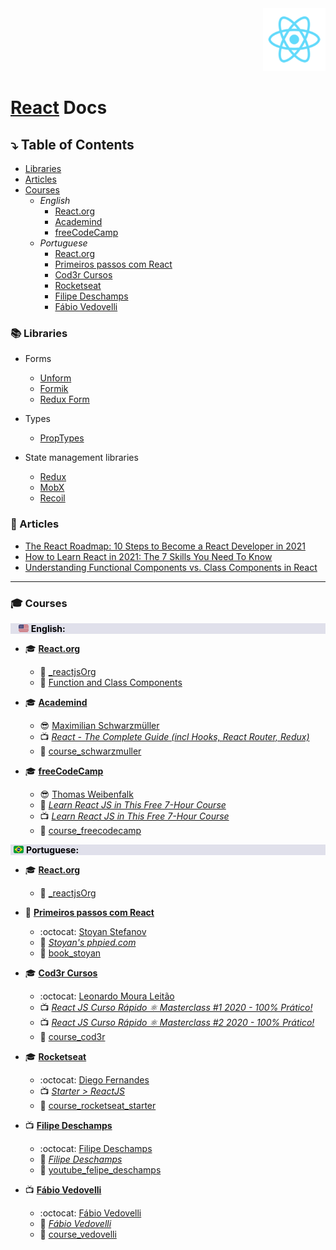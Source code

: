 <div align="end">
<img height="100" src="https://raw.githubusercontent.com/github/explore/80688e429a7d4ef2fca1e82350fe8e3517d3494d/topics/react/react.png" alt="react"/>
</div>

# **[React](https://reactjs.org/) Docs**

## :arrow_heading_down: Table of Contents

* [Libraries](https://github.com/marcelosperalta/docs_react#books-libraries)
* [Articles](https://github.com/marcelosperalta/docs_react#newspaper-articles)
* [Courses](https://github.com/marcelosperalta/docs_react#mortar_board-courses)
  * _English_
    * [React.org](https://github.com/marcelosperalta/docs_react#mortar_board-reactorg)
    * [Academind](https://github.com/marcelosperalta/docs_react#mortar_board-academind)
    * [freeCodeCamp](https://github.com/marcelosperalta/docs_react#mortar_board-freecodecamp)
  * _Portuguese_
    * [React.org](https://github.com/marcelosperalta/docs_react#mortar_board-reactorg-1)
    * [Primeiros passos com React](https://github.com/marcelosperalta/docs_react#blue_book-primeiros-passos-com-react)
    * [Cod3r Cursos](https://github.com/marcelosperalta/docs_react#mortar_board-cod3r-cursos)
    * [Rocketseat](https://github.com/marcelosperalta/docs_react#mortar_board-rocketseat)
    * [Filipe Deschamps](https://github.com/marcelosperalta/docs_react#tv-filipe-deschamps)
    * [Fábio Vedovelli](https://github.com/marcelosperalta/docs_react#tv-f%C3%A1bio-vedovelli)

### :books: Libraries

  * Forms
    * [Unform](https://unform.dev/)
    * [Formik](https://formik.org/)
    * [Redux Form](https://redux-form.com/)

  * Types
    * [PropTypes](https://reactjs.org/docs/typechecking-with-proptypes.html)

  * State management libraries
    * [Redux](https://redux.js.org/)
    * [MobX](https://mobx.js.org/)
    * [Recoil](https://recoiljs.org/)

### :newspaper: Articles

  * [The React Roadmap: 10 Steps to Become a React Developer in 2021](https://www.freecodecamp.org/news/the-react-roadmap-10-steps-to-become-a-react-developer-in-2021/)
  * [How to Learn React in 2021: The 7 Skills You Need To Know](https://github.com/marcelosperalta/study_react/tree/master/articles/reed_barger)
  * [Understanding Functional Components vs. Class Components in React](https://github.com/marcelosperalta/study_react/tree/master/articles/shiori_yamazaki)

<hr>

### :mortar_board: Courses

<div style="padding-left:5px;background:#e0e0eb">
  &nbsp;
  <img 
    src="./.github/usa.png"
    width="16px" style="border-radius:2px">
    <b style="color:black">English:</b>
  </img>
</div>

  * :mortar_board: **[React.org](https://reactjs.org/)**  
    * :file_folder: [_reactjsOrg](./_reactjsOrg)  
    * :page_facing_up: [Function and Class Components](https://reactjs.org/docs/components-and-props.html#function-and-class-components)  

  * :mortar_board: **[Academind](https://academind.com/)**  
    * :sunglasses: [Maximilian Schwarzmüller](https://github.com/maxschwarzmueller)  
    * :tv: _[React - The Complete Guide (incl Hooks, React Router, Redux)](https://pro.academind.com/p/react-the-complete-guide-incl-hooks-react-router-redux)_  
    * :file_folder: [course_schwarzmuller](./course_schwarzmuller)  

  * :mortar_board: **[freeCodeCamp](https://www.freecodecamp.org/)**  
    * :sunglasses: [Thomas Weibenfalk](https://github.com/weibenfalk)  
    * :link: _[Learn React JS in This Free 7-Hour Course](https://www.freecodecamp.org/news/learn-react-js-in-this-free-7-hour-course/)_  
    * :tv: _[Learn React JS in This Free 7-Hour Course](https://www.youtube.com/watch?v=nTeuhbP7wdE&t=2s)_  
    * :file_folder: [course_freecodecamp](./course_fcc)  

<div style="padding-left:5px;background:#e0e0eb">
  <img 
    src="./.github/brazil.png"
    width="16px"
    style="border-radius:2px">
     <b style="color:black">Portuguese:</b>
  </img>
</div>

  * :mortar_board: **[React.org](https://pt-br.reactjs.org/)**  
    * :file_folder: [_reactjsOrg](./_reactjsOrgBR)  

  * :blue_book: **[Primeiros passos com React](https://novatec.com.br/livros/primeiros-passos-com-react/)**  
    * :octocat: [Stoyan Stefanov](https://github.com/stoyan)  
    * :link: _[Stoyan's phpied.com](https://www.phpied.com/)_  
    * :file_folder: [book_stoyan](./book_stoyan)  

  * :mortar_board: **[Cod3r Cursos](https://www.cod3r.com.br/)**
    * :octocat: [Leonardo Moura Leitão](https://github.com/leonardomleitao)
    * :tv: _[React JS Curso Rápido ⚛️ Masterclass #1 2020 - 100% Prático!](https://www.youtube.com/watch?v=XQxitgyZ_S4)_
    * :tv: _[React JS Curso Rápido ⚛️ Masterclass #2 2020 - 100% Prático!](https://www.youtube.com/watch?v=GJ8Vm-h0V8I)_
    * :file_folder: [course_cod3r](./course_cod3r)

  * :mortar_board: **[Rocketseat](https://rocketseat.com.br/)**
    * :octocat: [Diego Fernandes](https://github.com/diego3g)
    * :tv: _[Starter > ReactJS](https://app.rocketseat.com.br/node/curso-react-js)_
    * :file_folder: [course_rocketseat_starter](./course_rocketseat_starter)

  * :tv: **[Filipe Deschamps](https://www.youtube.com/FilipeDeschamps/)**
    * :octocat: [Filipe Deschamps](https://github.com/filipedeschamps/)
    * :link: _[Filipe Deschamps](https://filipedeschamps.com.br/)_
    * :file_folder: [youtube_felipe_deschamps](./youtube_felipe_deschamps)

  * :tv: **[Fábio Vedovelli](https://www.youtube.com/c/FabioVedovelli/)**
    * :octocat: [Fábio Vedovelli](https://github.com/vedovelli)
    * :link: _[Fábio Vedovelli](https://www.javascript.tv.br/)_
    * :file_folder: [course_vedovelli](./course_vedovelli)
